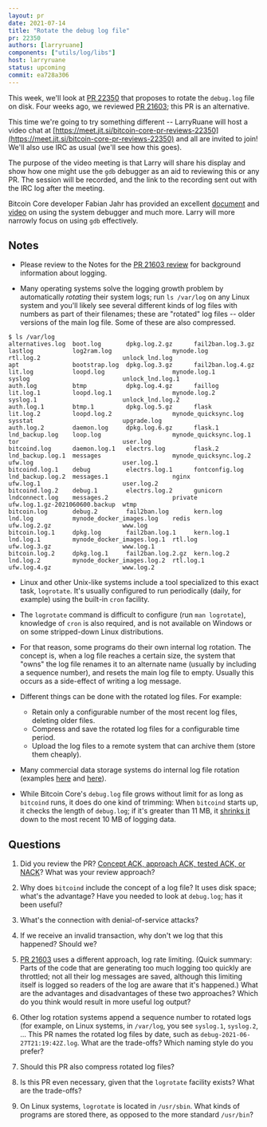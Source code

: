 ```yaml
---
layout: pr
date: 2021-07-14
title: "Rotate the debug log file"
pr: 22350
authors: [larryruane]
components: ["utils/log/libs"]
host: larryruane
status: upcoming
commit: ea728a306
---
```


This week, we'll look at [PR 22350](https://github.com/bitcoin/bitcoin/pull/22350)
that proposes to rotate the `debug.log` file on disk. Four weeks ago, we reviewed
[PR 21603](https://bitcoincore.reviews/21603); this PR is an alternative.

This time we're going to try something different -- LarryRuane will host a video chat
at [https://meet.jit.si/bitcoin-core-pr-reviews-22350](https://meet.jit.si/bitcoin-core-pr-reviews-22350)
and all are invited to join!  We'll also use IRC as usual (we'll see how this
goes).

The purpose of the video meeting is that Larry will share his display and show how
one might use the `gdb` debugger as an aid to reviewing this or any PR. The session
will be recorded, and the link to the recording sent out with the IRC log after
the meeting.

Bitcoin Core developer Fabian Jahr has provided an excellent
[document](https://github.com/fjahr/debugging_bitcoin) and
[video](https://youtu.be/6aPSCDAiqVI) on using the system debugger and much
more. Larry will more narrowly focus on using `gdb` effectively.

## Notes

- Please review to the Notes for the [PR 21603 review](https://bitcoincore.reviews/21603)
  for background information about logging.

- Many operating systems solve the logging growth problem by automatically _rotating_ their
  system logs; run `ls /var/log` on any Linux system and you'll likely see several different
  kinds of log files with numbers as part of their filenames;
  these are "rotated" log files -- older versions of the main log file. Some of these
  are also compressed.

```
$ ls /var/log
alternatives.log  boot.log       dpkg.log.2.gz      fail2ban.log.3.gz  lastlog           log2ram.log                 mynode.log              rtl.log.2                       unlock_lnd.log
apt               bootstrap.log  dpkg.log.3.gz      fail2ban.log.4.gz  lit.log           loopd.log                   mynode.log.1            syslog                          unlock_lnd.log.1
auth.log          btmp           dpkg.log.4.gz      faillog            lit.log.1         loopd.log.1                 mynode.log.2            syslog.1                        unlock_lnd.log.2
auth.log.1        btmp.1         dpkg.log.5.gz      flask              lit.log.2         loopd.log.2                 mynode_quicksync.log    sysstat                         upgrade.log
auth.log.2        daemon.log     dpkg.log.6.gz      flask.1            lnd_backup.log    loop.log                    mynode_quicksync.log.1  tor                             user.log
bitcoind.log      daemon.log.1   electrs.log        flask.2            lnd_backup.log.1  messages                    mynode_quicksync.log.2  ufw.log                         user.log.1
bitcoind.log.1    debug          electrs.log.1      fontconfig.log     lnd_backup.log.2  messages.1                  nginx                   ufw.log.1                       user.log.2
bitcoind.log.2    debug.1        electrs.log.2      gunicorn           lndconnect.log    messages.2                  private                 ufw.log.1.gz-2021060600.backup  wtmp
bitcoin.log       debug.2        fail2ban.log       kern.log           lnd.log           mynode_docker_images.log    redis                   ufw.log.2.gz                    www.log
bitcoin.log.1     dpkg.log       fail2ban.log.1     kern.log.1         lnd.log.1         mynode_docker_images.log.1  rtl.log                 ufw.log.3.gz                    www.log.1
bitcoin.log.2     dpkg.log.1     fail2ban.log.2.gz  kern.log.2         lnd.log.2         mynode_docker_images.log.2  rtl.log.1               ufw.log.4.gz                    www.log.2
```

- Linux and other Unix-like systems include a tool specialized to this exact task,
  `logrotate`. It's usually configured to run periodically (daily, for example) using
  the built-in `cron` facility.

- The `logrotate` command is difficult to configure (run `man logrotate`),
  knowledge of `cron` is also required, and is not available on Windows or on some
  stripped-down Linux distributions.

- For that reason, some programs do their own internal log rotation.
  The concept is, when a log file reaches a certain size, the system that "owns" the log
  file renames it to an alternate name (usually by including a sequence number), and resets
  the main log file to empty.
  Usually this occurs as a side-effect of writing a log message.

- Different things can be done with the rotated log files. For example:

  - Retain only a configurable number of the most recent log files, deleting older files.
  - Compress and save the rotated log files for a configurable time period.
  - Upload the log files to a remote system that can archive them (store them cheaply).

- Many commercial data storage systems do internal
  log file rotation (examples [here](https://docs.netapp.com/sgws-110/index.jsp?topic=%2Fcom.netapp.doc.sg-troubleshooting%2FGUID-6B06B7DD-E6B0-415F-8B36-B32734FBE8E4.html)
  and [here](https://docs.datafabric.hpe.com/62/AdministratorGuide/LogCollection_Rotation.html)).

- While Bitcoin Core's `debug.log` file grows without limit for as long as `bitcoind`
  runs, it does do one kind of trimming: When `bitcoind` starts up, it checks the
  length of `debug.log`; if it's greater than 11 MB, it
  [shrinks it](https://github.com/bitcoin/bitcoin/blob/8ab0c77299a5b184a8d0edf38f26a97bf9bbed6e/src/logging.cpp#L306)
  down to the most recent 10 MB of logging data.

## Questions

1. Did you review the PR? [Concept ACK, approach ACK, tested ACK, or
   NACK](https://github.com/bitcoin/bitcoin/blob/master/CONTRIBUTING.md#peer-review)?
   What was your review approach?

1. Why does `bitcoind` include the concept of a log file? It uses disk space; what's
   the advantage? Have you needed to look at `debug.log`; has it been useful?

1. What's the connection with denial-of-service attacks?

1. If we receive an invalid transaction, why don't we log that this happened?
   Should we?

1. [PR 21603](https://bitcoincore.reviews/21603) uses a different approach,
   log rate limiting. (Quick summary: Parts of the code that are generating too
   much logging too quickly are throttled; not all their log messages are saved,
   although this limiting itself is logged so readers of the log are aware that
   it's happened.) What are the advantages and disadvantages of these two
   approaches? Which do you think would result in more useful log output?

1. Other log rotation systems append a sequence number to rotated logs (for example,
   on Linux systems, in `/var/log`, you see `syslog.1`, `syslog.2`, ... This PR
   names the rotated log files by date, such as `debug-2021-06-27T21:19:42Z.log`.
   What are the trade-offs? Which naming style do you prefer?

1. Should this PR also compress rotated log files?

1. Is this PR even necessary, given that the `logrotate` facility exists? What
   are the trade-offs?

1. On Linux systems, `logrotate` is located in `/usr/sbin`. What kinds of programs
   are stored there, as opposed to the more standard `/usr/bin`?

<!-- TODO: After meeting, uncomment and add meeting log between the irc tags ## Meeting Log

{% irc %} {% endirc %} -->

